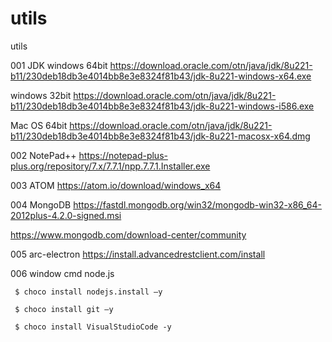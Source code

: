# utils
utils

001 JDK
windows 64bit
https://download.oracle.com/otn/java/jdk/8u221-b11/230deb18db3e4014bb8e3e8324f81b43/jdk-8u221-windows-x64.exe

windows 32bit
https://download.oracle.com/otn/java/jdk/8u221-b11/230deb18db3e4014bb8e3e8324f81b43/jdk-8u221-windows-i586.exe

Mac OS 64bit
https://download.oracle.com/otn/java/jdk/8u221-b11/230deb18db3e4014bb8e3e8324f81b43/jdk-8u221-macosx-x64.dmg

002 NotePad++
https://notepad-plus-plus.org/repository/7.x/7.7.1/npp.7.7.1.Installer.exe

003 ATOM
https://atom.io/download/windows_x64

004 MongoDB
https://fastdl.mongodb.org/win32/mongodb-win32-x86_64-2012plus-4.2.0-signed.msi

https://www.mongodb.com/download-center/community

005 arc-electron
https://install.advancedrestclient.com/install

006 window cmd node.js

     $ choco install nodejs.install –y
     
     $ choco install git –y
     
     $ choco install VisualStudioCode -y  
     



